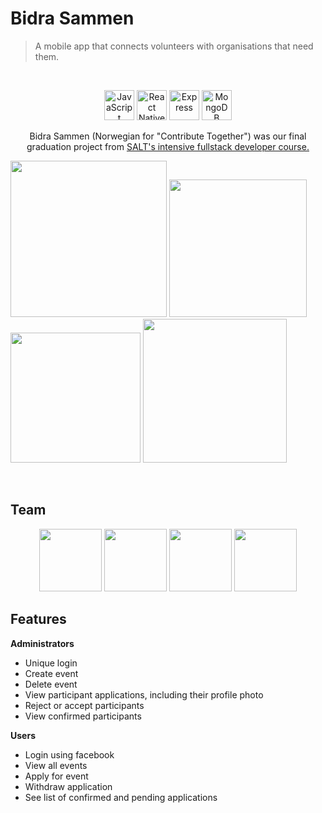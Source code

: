 # Bidra Sammen
> A mobile app that connects volunteers with organisations that need them.
<br>
<p align="center">
  <a href="https://developer.mozilla.org/en-US/docs/Web/JavaScript" title="JavaScript"><img src="https://github.com/tomchen/stack-icons/blob/master/logos/javascript.svg" alt="JavaScript" width="48px" height="48px"></a>
  <a href="https://reactnative.dev/" title="React Native"><img src="https://github.com/tomchen/stack-icons/blob/master/logos/react.svg" alt="React Native" width="48px" height="48px"></a>
  <a href="https://expressjs.com/" title="Express"><img src="https://github.com/tomchen/stack-icons/blob/master/logos/express.svg" alt="Express" width="48px" height="48px"></a>
  <a href="https://www.mongodb.org/" title="MongoDB"><img src="https://github.com/tomchen/stack-icons/blob/master/logos/mongodb-icon.svg" alt="MongoDB" width="48px" height="48px">   </a>
</p>  

<p align="center">Bidra Sammen (Norwegian for "Contribute Together") was our final graduation project from <a href="https://salt.dev/">SALT's intensive fullstack developer course.</a></p>

<p>
  <img width="250" src="https://i.imgur.com/9IcDmxN.png" />
  <img width="220" src="https://i.imgur.com/21LaA9C.png" />
  <img width="208" src="https://i.imgur.com/LmNJgnZ.png" />
  <img width="230" src="https://i.imgur.com/Uvh5pgl.png" />
</p>

<br>

## Team

<p align="center">
<a href="https://github.com/jopemoma"><img width="100" src="https://avatars1.githubusercontent.com/u/52753718?s=460&u=0ee502982aee22b16ce9121593bca7443c37d4aa&v=4"></a> 
<a href="https://github.com/bragerosberg"><img width="100" src="https://avatars3.githubusercontent.com/u/64463510?s=460&u=29babf06b95992e7a345106b7c79047528ce7981&v=4"></a>
<a href="https://github.com/oyvind-ege"><img width="100" src="https://avatars3.githubusercontent.com/u/59258583?s=460&u=a6c59c1ae740a71f4a514048024172a0107eea39&v=4"></a> 
<a href="https://github.com/martinostvik"><img width="100" src="https://avatars1.githubusercontent.com/u/57357767?s=460&u=002a373b3c3a77167ed81f17a2491e5a7b31f353&v=4"></a> 
</p>

## Features

**Administrators**
* Unique login
* Create event
* Delete event
* View participant applications, including their profile photo
* Reject or accept participants
* View confirmed participants

**Users**
* Login using facebook
* View all events
* Apply for event
* Withdraw application
* See list of confirmed and pending applications
